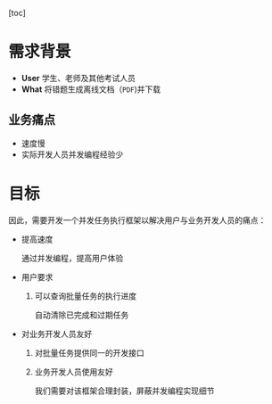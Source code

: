 [toc]

# 需求背景

- **User**	学生、老师及其他考试人员
- **What**	将错题生成离线文档（`PDF`)并下载

## 业务痛点

- 速度慢
- 实际开发人员并发编程经验少

# 目标

因此，需要开发一个并发任务执行框架以解决用户与业务开发人员的痛点：

- 提高速度

  通过并发编程，提高用户体验

- 用户要求

  1. 可以查询批量任务的执行进度

     自动清除已完成和过期任务

- 对业务开发人员友好

  1. 对批量任务提供同一的开发接口

  2. 业务开发人员使用友好

     我们需要对该框架合理封装，屏蔽并发编程实现细节

     